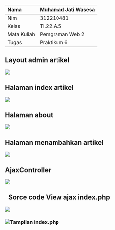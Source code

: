 ﻿|Nama |Muhamad Jati Wasesa|
| :- | :- |
|Nim |312210481|
|Kelas |TI.22.A.5|
|Mata Kuliah|Pemgraman Web 2|
|Tugas |Praktikum 6|

## **Layout admin artikel**
![](Aspose.Words.ea749257-f606-4f07-8ac8-f5e9c6669577.001.png)

## **Halaman index artikel**
![](Aspose.Words.ea749257-f606-4f07-8ac8-f5e9c6669577.002.png)
## **Halaman about**
![](Aspose.Words.ea749257-f606-4f07-8ac8-f5e9c6669577.003.png)

## **Halaman menambahkan artikel**
![](Aspose.Words.ea749257-f606-4f07-8ac8-f5e9c6669577.004.png)
## **AjaxController**
![](Aspose.Words.ea749257-f606-4f07-8ac8-f5e9c6669577.005.png)




## ` `**Sorce code View ajax index.php**
![](Aspose.Words.ea749257-f606-4f07-8ac8-f5e9c6669577.006.png)
### ![](Aspose.Words.ea749257-f606-4f07-8ac8-f5e9c6669577.007.png)**Tampilan index.php**
